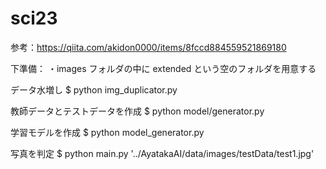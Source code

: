 # sci23

参考：https://qiita.com/akidon0000/items/8fccd884559521869180

下準備：
・images フォルダの中に extended という空のフォルダを用意する

データ水増し
$ python img_duplicator.py

教師データとテストデータを作成
$ python model/generator.py

学習モデルを作成
$ python model_generator.py

写真を判定
$ python main.py '../AyatakaAI/data/images/testData/test1.jpg'
